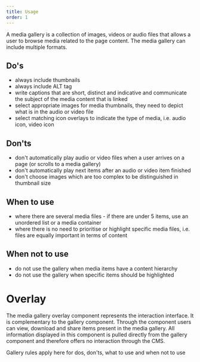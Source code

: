 ```yaml
---
title: Usage
order: 1
---
```

A media gallery is a collection of images, videos or audio files that allows a user to browse media related to the page content. The media gallery can include multiple formats.

## Do's

- always include thumbnails
- always include ALT tag
- write captions that are short, distinct and indicative and communicate the subject of the media content that is linked
- select appropriate images for media thumbnails, they need to depict what is in the audio or video file
- select matching icon overlays to indicate the type of media, i.e. audio icon, video icon

## Don'ts

- don't automatically play audio or video files when a user arrives on a page (or scrolls to a media gallery)
- don't automatically play next items after an audio or video item finished
- don't choose images which are too complex to be distinguished in thumbnail size

## When to use

- where there are several media files - if there are under 5 items, use an <Link to="/ec/components/list/usage/">unordered list</Link> or a <Link to="/ec/components/media/media-container/usage/">media container</Link>
- where there is no need to prioritise or highlight specific media files, i.e. files are equally important in terms of content

## When not to use

- do not use the gallery when media items have a content hierarchy
- do not use the gallery when specific items should be highlighted

# Overlay

The media gallery overlay component represents the interaction interface. It is complementary to the gallery component. Through the component users can view, download and share items present in the media gallery. All information displayed in this component is pulled directly from the gallery component and
therefore offers no interaction through the CMS.

Gallery rules apply here for dos, don'ts, what to use and when not to use
